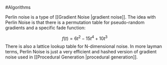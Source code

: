 #Algorithms 

Perlin noise is a type of [[Gradient Noise |gradient noise]]. The idea with Perlin Noise is that there is a permutation table for pseudo-random gradients and a specific fade function: 

$$f(t) = 6t^2 - 15t^4 + 10t^3$$
There is also a lattice lookup table for N-dimensional noise. In more layman terms, Perlin Noise is just a very efficient and hashed version of gradient noise used in [[Procedural Generation |procedural generation]]. 